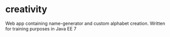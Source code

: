 # creativity

Web app containing name-generator and custom alphabet creation. Written for training purposes in Java EE 7
